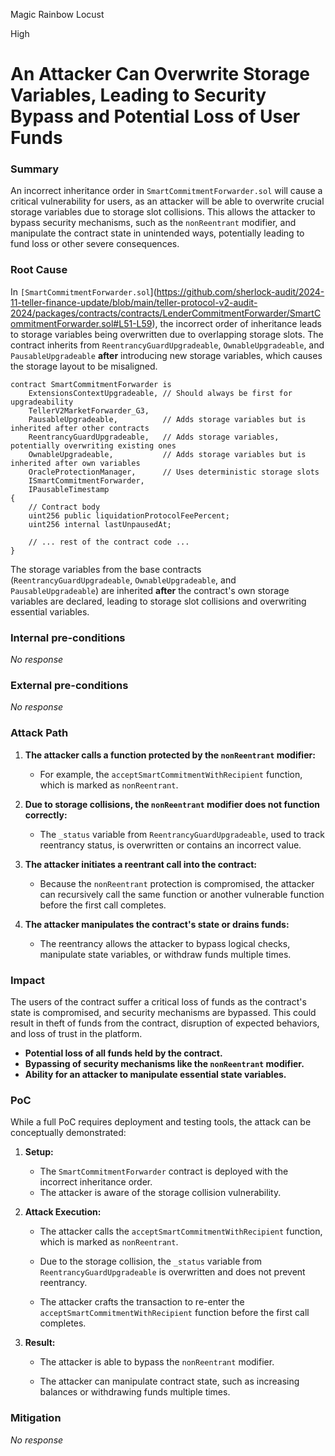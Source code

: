 Magic Rainbow Locust

High

# An Attacker Can Overwrite Storage Variables, Leading to Security Bypass and Potential Loss of User Funds

### Summary

An incorrect inheritance order in `SmartCommitmentForwarder.sol` will cause a critical vulnerability for users, as an attacker will be able to overwrite crucial storage variables due to storage slot collisions. This allows the attacker to bypass security mechanisms, such as the `nonReentrant` modifier, and manipulate the contract state in unintended ways, potentially leading to fund loss or other severe consequences.  



### Root Cause

In `[SmartCommitmentForwarder.sol`](https://github.com/sherlock-audit/2024-11-teller-finance-update/blob/main/teller-protocol-v2-audit-2024/packages/contracts/contracts/LenderCommitmentForwarder/SmartCommitmentForwarder.sol#L51-L59), the incorrect order of inheritance leads to storage variables being overwritten due to overlapping storage slots. The contract inherits from `ReentrancyGuardUpgradeable`, `OwnableUpgradeable`, and `PausableUpgradeable` **after** introducing new storage variables, which causes the storage layout to be misaligned.  
   
```solidity  
contract SmartCommitmentForwarder is  
    ExtensionsContextUpgradeable, // Should always be first for upgradeability  
    TellerV2MarketForwarder_G3,  
    PausableUpgradeable,          // Adds storage variables but is inherited after other contracts  
    ReentrancyGuardUpgradeable,   // Adds storage variables, potentially overwriting existing ones  
    OwnableUpgradeable,           // Adds storage variables but is inherited after own variables  
    OracleProtectionManager,      // Uses deterministic storage slots  
    ISmartCommitmentForwarder,  
    IPausableTimestamp  
{  
    // Contract body  
    uint256 public liquidationProtocolFeePercent;  
    uint256 internal lastUnpausedAt;  
  
    // ... rest of the contract code ...  
}  
```  

The storage variables from the base contracts (`ReentrancyGuardUpgradeable`, `OwnableUpgradeable`, and `PausableUpgradeable`) are inherited **after** the contract's own storage variables are declared, leading to storage slot collisions and overwriting essential variables.  


### Internal pre-conditions

_No response_

### External pre-conditions

_No response_

### Attack Path

1. **The attacker calls a function protected by the `nonReentrant` modifier:**  
  
   - For example, the `acceptSmartCommitmentWithRecipient` function, which is marked as `nonReentrant`.  
   
2. **Due to storage collisions, the `nonReentrant` modifier does not function correctly:**  
  
   - The `_status` variable from `ReentrancyGuardUpgradeable`, used to track reentrancy status, is overwritten or contains an incorrect value.  
   
3. **The attacker initiates a reentrant call into the contract:**  
  
   - Because the `nonReentrant` protection is compromised, the attacker can recursively call the same function or another vulnerable function before the first call completes.  
   
4. **The attacker manipulates the contract's state or drains funds:**  
  
   - The reentrancy allows the attacker to bypass logical checks, manipulate state variables, or withdraw funds multiple times.  

### Impact

The users of the contract suffer a critical loss of funds as the contract's state is compromised, and security mechanisms are bypassed. This could result in theft of funds from the contract, disruption of expected behaviors, and loss of trust in the platform.  
   
- **Potential loss of all funds held by the contract.**  
- **Bypassing of security mechanisms like the `nonReentrant` modifier.**  
- **Ability for an attacker to manipulate essential state variables.**  

### PoC

While a full PoC requires deployment and testing tools, the attack can be conceptually demonstrated:  
   
1. **Setup:**  
  
   - The `SmartCommitmentForwarder` contract is deployed with the incorrect inheritance order.  
   - The attacker is aware of the storage collision vulnerability.  
   
2. **Attack Execution:**  
  
   - The attacker calls the `acceptSmartCommitmentWithRecipient` function, which is marked as `nonReentrant`.  
  
   - Due to the storage collision, the `_status` variable from `ReentrancyGuardUpgradeable` is overwritten and does not prevent reentrancy.  
  
   - The attacker crafts the transaction to re-enter the `acceptSmartCommitmentWithRecipient` function before the first call completes.  
   
3. **Result:**  
  
   - The attacker is able to bypass the `nonReentrant` modifier.  
  
   - The attacker can manipulate contract state, such as increasing balances or withdrawing funds multiple times.  

### Mitigation

_No response_